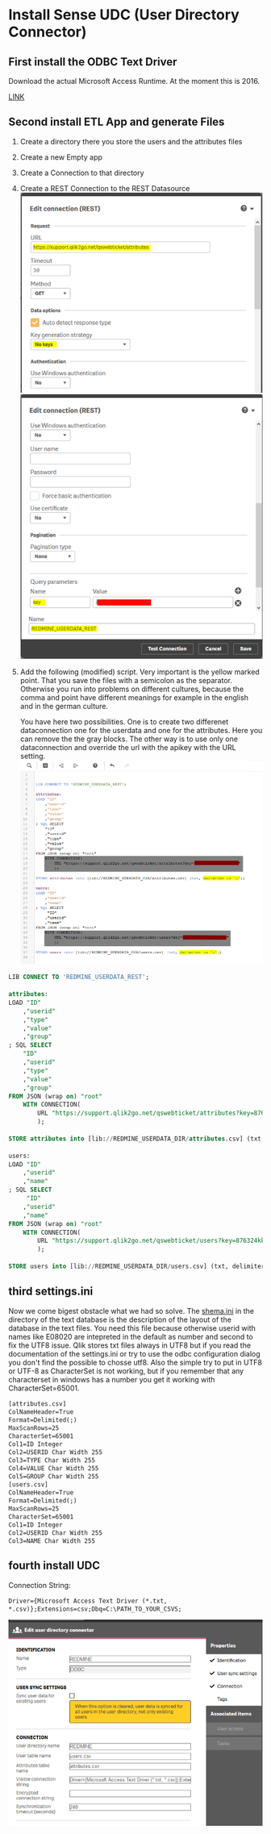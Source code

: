 # Install Sense UDC (User Directory Connector)

## First install the ODBC Text Driver

Download the actual Microsoft Access Runtime.
At the moment this is 2016.

[LINK](https://www.microsoft.com/de-DE/download/details.aspx?id=50040)

## Second install ETL App and generate Files

1. Create a directory there you store the users and the attributes files
2. Create a new Empty app
3. Create a Connection to that directory
4. Create a REST Connection to the REST Datasource
   ![REST1](images/screenshot_sense_udc_restconnection1.png)
   ![REST2](images/screenshot_sense_udc_restconnection2.png)
5. Add the following (modified) script.
   Very important is the yellow marked point. That you save the files
   with a semicolon as the separator. Otherwise you run into problems
   on different cultures, because the comma and point have different
   meanings for example in the english and in the german culture.
   
   You have here two possibilities. One is to create two differenet
   dataconnection one for the userdata and one for the attributes.
   Here you can remove the the gray blocks. The other way is to use
   only one dataconnection and override the url with the apikey with
   the URL setting.
   ![SCRIPT](images/screenshot_sense_udc_script.png)




```SQL
LIB CONNECT TO 'REDMINE_USERDATA_REST';

attributes:
LOAD "ID"
	,"userid"
	,"type"
    ,"value"
	,"group"
; SQL SELECT 
	"ID"
	,"userid"
	,"type"
	,"value"
	,"group"
FROM JSON (wrap on) "root"
	WITH CONNECTION(
    	URL "https://support.qlik2go.net/qswebticket/attributes?key=876324kkjhsadasdASD"
        );

STORE attributes into [lib://REDMINE_USERDATA_DIR/attributes.csv] (txt, delimiter is ';');

users:
LOAD "ID"
	,"userid"
	,"name"
; SQL SELECT 
	 "ID"
	,"userid"
	,"name"
FROM JSON (wrap on) "root"
	WITH CONNECTION(
    	URL "https://support.qlik2go.net/qswebticket/users?key=876324kkjhsadasdASD"
        );

STORE users into [lib://REDMINE_USERDATA_DIR/users.csv] (txt, delimiter is ';');

```

## third settings.ini

Now we come bigest obstacle what we had so solve.
The [shema.ini](https://msdn.microsoft.com/en-us/library/ms709353(v=vs.85).aspx) in the directory
of the text database is the description of the layout of the database in the text files.
You need this file because otherwise userid with names like E08020 are intepreted in
the default as number and second to fix the UTF8 issue. Qlik stores txt files always in
UTF8 but if you read the documentation of the settings.ini or try to use the odbc
configuration dialog you don't find the possible to chosse utf8. Also the simple try
to put in UTF8 or UTF-8 as CharacterSet is not working, but if you remember that any
characterset in windows has a number you get it working with CharacterSet=65001.

```
[attributes.csv]
ColNameHeader=True
Format=Delimited(;)
MaxScanRows=25
CharacterSet=65001
Col1=ID Integer
Col2=USERID Char Width 255
Col3=TYPE Char Width 255
Col4=VALUE Char Width 255
Col5=GROUP Char Width 255
[users.csv]
ColNameHeader=True
Format=Delimited(;)
MaxScanRows=25
CharacterSet=65001
Col1=ID Integer
Col2=USERID Char Width 255
Col3=NAME Char Width 255
```


## fourth install UDC

Connection String:
```
Driver={Microsoft Access Text Driver (*.txt, *.csv)};Extensions=csv;Dbq=C:\PATH_TO_YOUR_CSVS;
```
![UDC](images/screenshot_sense_udc_connection.png)
